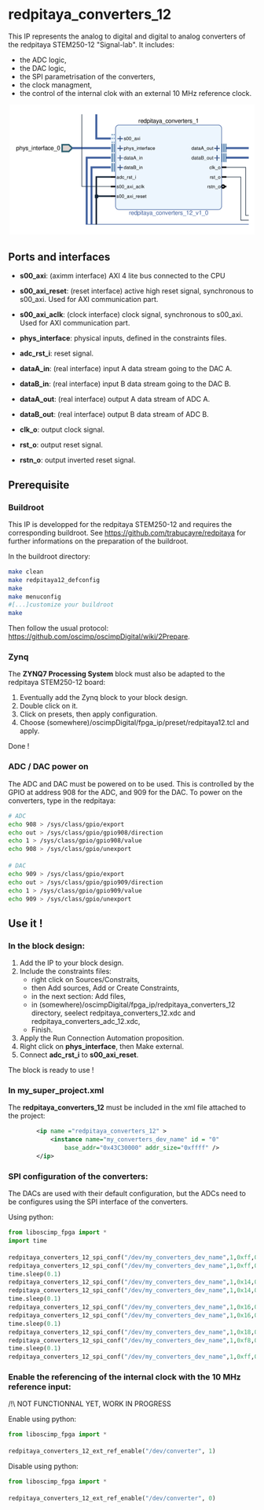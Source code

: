 # redpitaya_converters_12

This IP represents the analog to digital and digital to analog converters of the redpitaya STEM250-12 "Signal-lab".
It includes:

* the ADC logic,
* the DAC logic,
* the SPI parametrisation of the converters,
* the clock managment,
* the control of the internal clok with an external 10 MHz reference clock.

<p align="center">
<img src='redpitaya_converters_12/redpitaya_converters_12.png' width='500'>
</p>

## Ports and interfaces

* **s00_axi**: (aximm interface) AXI 4 lite bus connected to the CPU
* **s00_axi_reset**: (reset interface) active high reset signal, synchronous to s00_axi. Used for
  AXI communication part.
* **s00_axi_aclk**: (clock interface) clock signal, synchronous to s00_axi. Used for
  AXI communication part.

* **phys_interface**: physical inputs, defined in the constraints files.
* **adc_rst_i**: reset signal.
* **dataA_in**: (real interface) input A data stream going to the DAC A.
* **dataB_in**: (real interface) input B data stream going to the DAC B.

* **dataA_out**: (real interface) output A data stream of ADC A.
* **dataB_out**: (real interface) output B data stream of ADC B.
* **clk_o**: output clock signal.
* **rst_o**: output reset signal.
* **rstn_o**: output inverted reset signal.

## Prerequisite

### Buildroot

This IP is developped for the redpitaya STEM250-12 and requires the corresponding buildroot.
See https://github.com/trabucayre/redpitaya for further informations on the preparation of the buildroot.

In the buildroot directory: 

```bash
make clean
make redpitaya12_defconfig
make
make menuconfig
#[...]customize your buildroot
make
```

Then follow the usual protocol: https://github.com/oscimp/oscimpDigital/wiki/2Prepare.

### Zynq

The **ZYNQ7 Processing System** block must also be adapted to the redpitaya STEM250-12 board:

1. Eventually add the Zynq block to your block design.
2. Double click on it.
3. Click on presets, then apply configuration.
4. Choose (somewhere)/oscimpDigital/fpga_ip/preset/redpitaya12.tcl and apply.

Done !

### ADC / DAC power on

The ADC and DAC must be powered on to be used. This is controlled by the GPIO at address 908 for the ADC, and 909 for the DAC.
To power on the converters, type in the redpitaya:

```bash
# ADC
echo 908 > /sys/class/gpio/export
echo out > /sys/class/gpio/gpio908/direction
echo 1 > /sys/class/gpio/gpio908/value
echo 908 > /sys/class/gpio/unexport

# DAC
echo 909 > /sys/class/gpio/export
echo out > /sys/class/gpio/gpio909/direction
echo 1 > /sys/class/gpio/gpio909/value
echo 909 > /sys/class/gpio/unexport
```

## Use it !

### In the block design:

1. Add the IP to your block design.
2. Include the constraints files:
	- right click on Sources/Constraits,
	- then Add sources, Add or Create Constraints,
	- in the next section: Add files,
	- in (somewhere)/oscimpDigital/fpga_ip/redpitaya_converters_12 directory, seelect redpitaya_converters_12.xdc and redpitaya_converters_adc_12.xdc,
	- Finish.
3. Apply the Run Connection Automation proposition.
4. Right click on **phys_interface**, then Make external.
5. Connect **adc_rst_i** to **s00_axi_reset**.

The block is ready to use !

### In my_super_project.xml

The **redpitaya_converters_12** must be included in the xml file attached to the project:

```xml
        <ip name ="redpitaya_converters_12" >
            <instance name="my_converters_dev_name" id = "0"
                base_addr="0x43C30000" addr_size="0xffff" />
        </ip>
```

### SPI configuration of the converters:

The DACs are used with their default configuration, but the ADCs need to be configures using the SPI interface of the converters.

Using python:

```python
from liboscimp_fpga import *
import time

redpitaya_converters_12_spi_conf("/dev/my_converters_dev_name",1,0xff,0x00,1)
redpitaya_converters_12_spi_conf("/dev/my_converters_dev_name",1,0xff,0x00,0)
time.sleep(0.1)
redpitaya_converters_12_spi_conf("/dev/my_converters_dev_name",1,0x14,0x01,1)
redpitaya_converters_12_spi_conf("/dev/my_converters_dev_name",1,0x14,0x01,0)
time.sleep(0.1)
redpitaya_converters_12_spi_conf("/dev/my_converters_dev_name",1,0x16,0xa0,1)
redpitaya_converters_12_spi_conf("/dev/my_converters_dev_name",1,0x16,0xa0,0)
time.sleep(0.1)
redpitaya_converters_12_spi_conf("/dev/my_converters_dev_name",1,0x18,0x1b,1)
redpitaya_converters_12_spi_conf("/dev/my_converters_dev_name",1,0xf8,0x1b,0)
time.sleep(0.1)
redpitaya_converters_12_spi_conf("/dev/my_converters_dev_name",1,0xff,0x01,1)
```

### Enable the referencing of the internal clock with the 10 MHz reference input:

/!\ NOT FUNCTIONNAL YET, WORK IN PROGRESS

Enable using python:

```python
from liboscimp_fpga import *

redpitaya_converters_12_ext_ref_enable("/dev/converter", 1)
```

Disable using python:

```python
from liboscimp_fpga import *

redpitaya_converters_12_ext_ref_enable("/dev/converter", 0)
```

